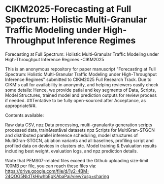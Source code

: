 # CIKM2025-Forecasting at Full Spectrum: Holistic Multi-Granular Traffic Modeling under High-Throughput Inference Regimes

Forecasting at Full Spectrum: Holistic Multi-Granular Traffic Modeling under High-Throughput Inference Regimes -CIKM2025

This is an anonymous repository for paper manuscript "Forecasting at Full Spectrum: Holistic Multi-Granular Traffic Modeling under High-Throughput Inference Regimes" submitted to CIKM2025 Full Research Track. 
Due to CIKM's call for availability in anonymity, and helping reviewers easily check some details: 
Hence, we provide patial and key segments of Data, Scripts, Model Structures, trained model and prediction outputs for review process if needed. ##Tentative to be fully open-sourced after Acceptance, as appropriate!##. 

Contents available: 

Raw data CSV, npz 
Data processing, multi-granularity generation scripts processed data, train&test&val datasets npz 
Scripts for MultiGran-STGCN and distributed parallel inference scheduling, model structures of MultiGran-STGCN, ablation variants and all baselines, profiling script and profiled data on devices in clusters etc. 
Model training & Evaluation results including best weight, evaluation logs, and npz prediction details.

!Note that PEMS07-related files exceed the Github uploading size-limit 100MB per file, you can reach these files via: https://drive.google.com/file/d/1y2-4BM-24QOG5NIdTkHiwhbEgKAbaPaj/view?usp=sharing


